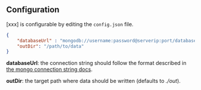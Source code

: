 


## Configuration

[xxx] is configurable by editing the `config.json` file.

``` json
{
    "databaseUrl" : "mongodb://username:password@serverip:port/database?options",
    "outDir": "/path/to/data"
}
```

**databaseUrl**: the connection string should follow the format described in [the mongo connection string docs](http://docs.mongodb.org/manual/reference/connection-string).

**outDir**: the target path where data should be written (defaults to *./out*).